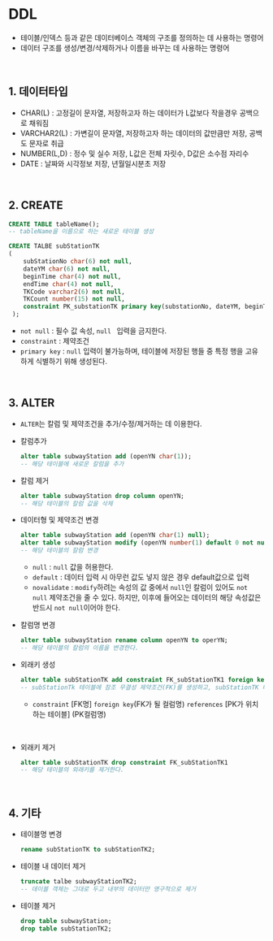 # DDL

- 테이블/인덱스 등과 같은 데이터베이스 객체의 구조를 정의하는 데 사용하는 명령어
- 데이터 구조를 생성/변경/삭제하거나 이름을 바꾸는 데 사용하는 명령어

<br>

##  1. 데이터타입
 - CHAR(L) : 고정길이 문자열, 저장하고자 하는 데이터가 L값보다 작을경우 공백으로 채워짐
- VARCHAR2(L) : 가변길이 문자열, 저장하고자 하는 데이터의 값만큼만 저장, 공백도 문자로 취급
- NUMBER(L,D) : 정수 및 실수 저장, L값은 전체 자릿수, D값은 소수점 자리수
- DATE : 날짜와 시각정보 저장, 년월일시분초 저장

<br>

## 2. CREATE
```sql
CREATE TABLE tableName();
-- tableName을 이름으로 하는 새로운 테이블 생성
``` 

```sql
CREATE TALBE subStationTK
(
    subStationNo char(6) not null,
    dateYM char(6) not null,
    beginTime char(4) not null,
    endTime char(4) not null,
    TKCode varchar2(6) not null,
    TKCount number(15) not null,
    constraint PK_substationTK primary key(substationNo, dateYM, beginTime, endTime, TKCode, TKCount)
 ); 
 ```
 - ```not null``` : 필수 값 속성, ```null ``` 입력을 금지한다.
 - ```constraint``` : 제약조건
 - ```primary key``` : ```null``` 입력이 불가능하며, 테이블에 저장된 행들 중 특정 행을 고유하게 식별하기 위해 생성된다.

<BR>

 ## 3. ALTER
- ```ALTER```는 칼럼 및 제약조건을 추가/수정/제거하는 데 이용한다.

- 칼럼추가
    ```sql
    alter table subwayStation add (openYN char(1));
    -- 해당 테이블에 새로운 칼럼을 추가
    ```
- 칼럼 제거
    ```sql
    alter table subwayStation drop column openYN;
    -- 해당 테이블의 칼럼 값을 삭제
    ```
- 데이터형 및 제약조건 변경
    ```sql
    alter table subwayStation add (openYN char(1) null);
    alter table subwayStation modify (openYN number(1) default 0 not null novalidate);
    -- 해당 테이블의 칼럼 변경
    ```
    - ```null``` : ```null``` 값을 허용한다.
    - ```default``` : 데이터 입력 시 아무런 값도 넣지 않은 경우 default값으로 입력
    - ```novalidate``` : ```modify```하려는 속성의 값 중에서 ```null```인 칼럼이 있어도 ```not null``` 제약조건을 줄 수 있다. 하지만, 이후에 들어오는 데이터의 해당 속성값은 반드시 ```not null```이어야 한다.

- 칼럼명 변경
    ```sql
    alter table subwayStation rename column openYN to operYN;
    -- 해당 테이블의 칼럼의 이름을 변경한다.
    ```

- 외래키 생성
    ```sql
    alter table subStationTK add constraint FK_subStationTK1 foreign key (subStationNo) references subwayStation (stationNo);
    -- subStationTk 테이블에 참조 무결성 제약조건(FK)를 생성하고, subStationTK 테이블의 subStationNo 칼럼은 subwayStation 테이블의 stationNo를 참조하는 FK_subStationTK1가 된다.
    ```
    - ```constraint``` [FK명] ```foreign key```(FK가 될 컬럼명)
     ```references``` [PK가 위치하는 테이블] (PK컬럼명)

<br>

- 외래키 제거
    ```sql
    alter table subStationTK drop constraint FK_subStationTK1
    -- 해당 테이블의 외래키를 제거한다.
    ```

<br>

## 4. 기타 
- 테이블명 변경
    ```SQL
    rename subStationTK to subStationTK2;
    ```
- 테이블 내 데이터 제거
    ```sql
    truncate talbe subwayStationTK2;
    -- 데이블 객체는 그대로 두고 내부의 데이터만 영구적으로 제거
    ```
- 테이블 제거
    ```sql
    drop table subwayStation;
    drop table subStationTK2;
    ```
